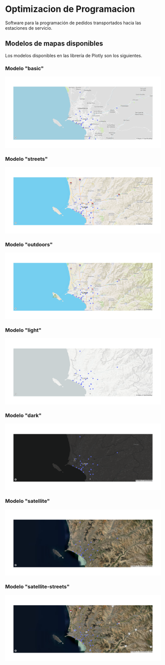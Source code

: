 # Optimizacion de Programacion
Software para la programación de pedidos transportados hacia las estaciones de servicio.

## Modelos de mapas disponibles
Los modelos disponibles en las librería de Plotly son los siguientes.

### Modelo "basic"
![](tipos_mapas/basic.png "Modelo basic")

### Modelo "streets"
![](tipos_mapas/streets.png "Modelo streets")

### Modelo "outdoors"
![](tipos_mapas/outdoors.png "Modelo outdoors")

### Modelo "light"
![](tipos_mapas/light.png "Modelo light")

### Modelo "dark"
![](tipos_mapas/dark.png "Modelo dark")

### Modelo "satellite"
![](tipos_mapas/satellite.png "Modelo satellite")

### Modelo "satellite-streets"
![](tipos_mapas/satellite-streets.png "Modelo satellite-streets")
